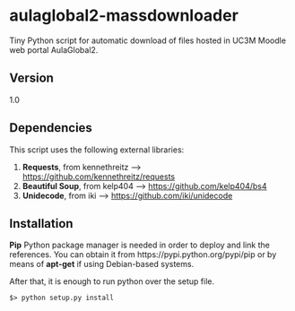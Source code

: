 # aulaglobal2-massdownloader
Tiny Python script for automatic download of files hosted in UC3M Moodle web portal AulaGlobal2.

<h2>Version</h2>
1.0

<h2>Dependencies</h2>

This script uses the following external libraries:

  1. <b>Requests</b>, from kennethreitz --> https://github.com/kennethreitz/requests
  2. <b>Beautiful Soup</b>, from kelp404 --> https://github.com/kelp404/bs4
  3. <b>Unidecode</b>, from iki --> https://github.com/iki/unidecode
  
<h2>Installation</h2>
<b>Pip</b> Python package manager is needed in order to deploy and link the references. You can obtain it from https://pypi.python.org/pypi/pip or by means of <b>apt-get</b> if using Debian-based systems.

After that, it is enough to run python over the setup file.

<code>$> python setup.py install</code>
